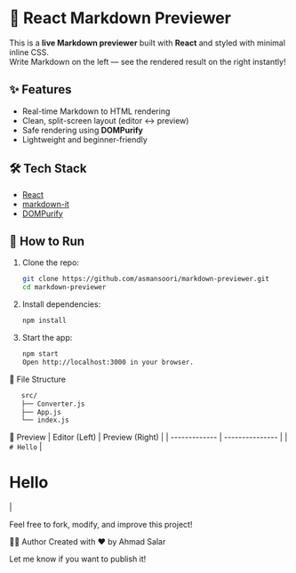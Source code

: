 # 📝 React Markdown Previewer

This is a **live Markdown previewer** built with **React** and styled with minimal inline CSS.  
Write Markdown on the left — see the rendered result on the right instantly!

## ✨ Features

- Real-time Markdown to HTML rendering
- Clean, split-screen layout (editor ↔ preview)
- Safe rendering using **DOMPurify**
- Lightweight and beginner-friendly

## 🛠️ Tech Stack

- [React](https://reactjs.org/)
- [markdown-it](https://github.com/markdown-it/markdown-it)
- [DOMPurify](https://github.com/cure53/DOMPurify)

## 🚀 How to Run

1. Clone the repo:
   ```bash
   git clone https://github.com/asmansoori/markdown-previewer.git
   cd markdown-previewer
   ``` 

2. Install dependencies:

   ```bash
   npm install
   ```

3. Start the app:

   ```bash
   npm start
   Open http://localhost:3000 in your browser.
   ```
   
📂 File Structure
```bash
   src/
   ├── Converter.js    
   ├── App.js          
   └── index.js 
````
       
📸 Preview
| Editor (Left) | Preview (Right) |
| ------------- | --------------- |
| `# Hello`     | <h1>Hello</h1>  |


Feel free to fork, modify, and improve this project!

🧑‍💻 Author
Created with ❤️ by Ahmad Salar


Let me know if you want to publish it!
